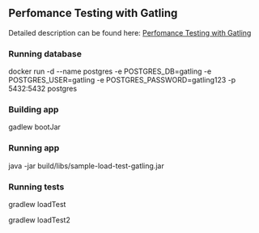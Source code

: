 ## Perfomance Testing with Gatling

Detailed description can be found here: [Perfomance Testing with Gatling](https://piotrminkowski.wordpress.com/2018/01/18/perfomance-testing-with-gatling/)

### Running database
docker run -d --name postgres -e POSTGRES_DB=gatling -e POSTGRES_USER=gatling -e POSTGRES_PASSWORD=gatling123 -p 5432:5432 postgres

### Building app
gadlew bootJar

### Running app
java -jar build/libs/sample-load-test-gatling.jar

### Running tests
gradlew loadTest


gradlew loadTest2
